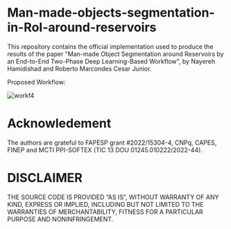 # Man-made-objects-segmentation-in-RoI-around-reservoirs

This repository contains the official implementation used to produce the results of the paper "Man-made Object Segmentation around Reservoirs by an End-to-End Two-Phase Deep Learning-Based Workflow", by Nayereh Hamidishad and Roberto Marcondes Cesar Junior.

Proposed Workflow:


![workf4](https://github.com/NayerehH/Man-made-objects-segmentation-in-RoI-around-reservoirs/assets/29590086/69d6419d-1a2c-4e9e-9c5f-7b261bd4cb6e)


# Acknowledement

The authors are grateful to FAPESP grant #2022/15304-4, CNPq, CAPES, FINEP and MCTI PPI-SOFTEX (TIC 13 DOU 01245.010222/2022-44).


# DISCLAIMER
THE SOURCE CODE IS PROVIDED “AS IS”, WITHOUT WARRANTY OF ANY KIND, EXPRESS OR IMPLIED, INCLUDING BUT NOT LIMITED TO THE WARRANTIES OF MERCHANTABILITY, FITNESS FOR A PARTICULAR PURPOSE AND NONINFRINGEMENT.

